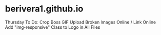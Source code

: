 # berivera1.github.io
Thursday To Do:
Crop Boss GIF
Upload Broken Images Online / Link Online
Add "img-responsive" Class to Logo in All Files
